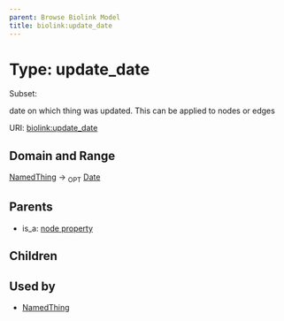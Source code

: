 ```yaml
---
parent: Browse Biolink Model
title: biolink:update_date
---
```


# Type: update_date

Subset:


date on which thing was updated. This can be applied to nodes or edges

URI: [biolink:update_date](https://w3id.org/biolink/vocab/update_date)

## Domain and Range

[NamedThing](NamedThing.md) ->  <sub>OPT</sub> [Date](types/Date.md)

## Parents

 *  is_a: [node property](node_property.md)

## Children


## Used by

 * [NamedThing](NamedThing.md)

